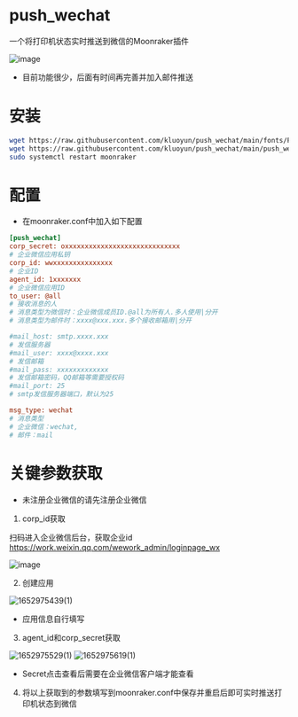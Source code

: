 # push_wechat
一个将打印机状态实时推送到微信的Moonraker插件

![image](https://user-images.githubusercontent.com/31061246/169344514-43e9e7cd-d7a6-425b-a1c7-e82d9a359bba.png)

* 目前功能很少，后面有时间再完善并加入邮件推送

# 安装

```bash
wget https://raw.githubusercontent.com/kluoyun/push_wechat/main/fonts/FreeMono.ttf -O /tmp/FreeMono.ttf
wget https://raw.githubusercontent.com/kluoyun/push_wechat/main/push_wechat.py -O ~/moonraker/moonraker/components/push_wechat.py
sudo systemctl restart moonraker

```

# 配置

* 在moonraker.conf中加入如下配置

```cfg
[push_wechat]
corp_secret: oxxxxxxxxxxxxxxxxxxxxxxxxxxxxx
# 企业微信应用私钥
corp_id: wwxxxxxxxxxxxxxxx
# 企业ID
agent_id: 1xxxxxxx
# 企业微信应用ID
to_user: @all
# 接收消息的人
# 消息类型为微信时：企业微信成员ID.@all为所有人.多人使用|分开
# 消息类型为邮件时：xxxx@xxx.xxx.多个接收邮箱用|分开

#mail_host: smtp.xxxx.xxx
# 发信服务器
#mail_user: xxxx@xxxx.xxx
# 发信邮箱
#mail_pass: xxxxxxxxxxxxx
# 发信邮箱密码，QQ邮箱等需要授权码
#mail_port: 25
# smtp发信服务器端口，默认为25

msg_type: wechat
# 消息类型
# 企业微信：wechat, 
# 邮件：mail
```

# 关键参数获取

* 未注册企业微信的请先注册企业微信

1. corp_id获取

扫码进入企业微信后台，获取企业id
https://work.weixin.qq.com/wework_admin/loginpage_wx

![image](https://user-images.githubusercontent.com/31061246/169342247-dfcf3c49-a0a8-4a52-8309-d48ffc4e04d1.png)

2. 创建应用

![1652975439(1)](https://user-images.githubusercontent.com/31061246/169342875-b6bbdcc5-90b2-409b-ae86-a6b63c32f5fc.png)

* 应用信息自行填写

3. agent_id和corp_secret获取

![1652975529(1)](https://user-images.githubusercontent.com/31061246/169343831-1d6304d0-13d9-4b55-8829-86a7507270bd.png)
![1652975619(1)](https://user-images.githubusercontent.com/31061246/169343979-1c5011c5-33a8-4fc1-9b67-07083e0461db.png)

* Secret点击查看后需要在企业微信客户端才能查看

4. 将以上获取到的参数填写到moonraker.conf中保存并重启后即可实时推送打印机状态到微信
